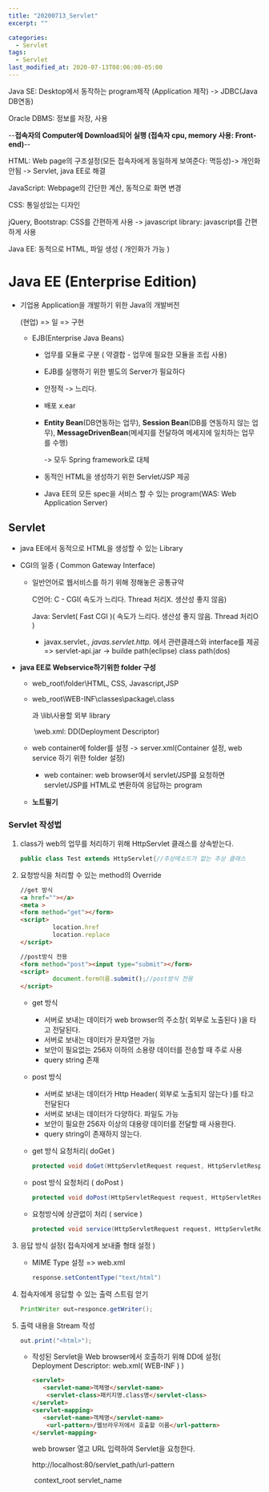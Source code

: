 ```yaml
---  
title: "20200713_Servlet"  
excerpt: ""  

categories:  
  - Servlet  
tags:  
  - Servlet  
last_modified_at: 2020-07-13T08:06:00-05:00  
---  
```

Java SE: Desktop에서 동작하는 program제작 (Application 제작) -> JDBC(Java DB연동)

Oracle DBMS: 정보를 저장, 사용



--<strong>접속자의 Computer에 Download되어 실행 (접속자 cpu, memory 사용: Front-end)</strong>--

HTML: Web page의 구조설정(모든 접속자에게 동일하게 보여준다: 멱등성)-> 개인화 안됨 -> Servlet, java EE로 해결

JavaScript: Webpage의 간단한 계산, 동적으로 화면 변경

CSS: 통일성있는 디자인

jQuery, Bootstrap: CSS를 간편하게 사용 -> javascript library: javascript를 간편하게 사용

Java EE: 동적으로 HTML, 파일 생성 ( 개인화가 가능 )



# Java EE (Enterprise Edition)

- 기업용 Application을 개발하기 위한 Java의 개발버전

  (현업) => 일 => 구현

  - EJB(Enterprise Java Beans)

    - 업무를 모듈로 구분 ( 약결합 - 업무에 필요한 모듈을 조립 사용)

    - EJB를 실행하기 위한 별도의 Server가 필요하다

    - 안정적 -> 느리다.

    - 배포 x.ear

    - <strong>Entity Bean</strong>(DB연동하는 업무), <strong>Session Bean</strong>(DB를 연동하지 않는 업무), <strong>MessageDrivenBean</strong>(메세지를 전달하여 메세지에 일치하는 업무를 수행)

      -> 모두 Spring framework로 대체

    - 동적인 HTML을 생성하기 위한 Servlet/JSP 제공
    - Java EE의 모든 spec을 서비스 할 수 있는 program(WAS: Web Application Server)

## Servlet

- java EE에서 동적으로 HTML을 생성할 수 있는 Library

- CGI의 일종 ( Common Gateway Interface)

  - 일반언어로 웹서비스를 하기 위해 정해놓은 공통규약

    C언어: C - CGI( 속도가 느리다. Thread 처리X. 생산성 좋지 않음)

    Java: Servlet( Fast CGI )( 속도가 느리다. 생산성 좋지 않음. Thread 처리O )

    - javax.servlet.*, javas.servlet.http.* 에서 관련클래스와 interface를 제공 => servlet-api.jar -> builde path(eclipse) class path(dos)

- <strong>java EE로 Webservice하기위한 folder 구성</strong>

  - web_root\folder\HTML, CSS, Javascript,JSP

  - web_root\WEB-INF\classes\package\\.class

    과 						   \lib\사용할 외부 library

    ​								\web.xml: DD(Deployment Descriptor)

  - web container에 folder를 설정 -> server.xml(Container 설정, web service 하기 위한 folder 설정)

    - web container: web browser에서 servlet/JSP를 요청하면 servlet/JSP를 HTML로 변환하여 응답하는 program

  - <strong>노트필기</strong>

### Servlet  작성법

1. class가 web의 업무를 처리하기 위해 HttpServlet 클래스를 상속받는다.

   ```java
   public class Test extends HttpServlet{//추상메소드가 없는 추상 클래스
   ```

2. 요청방식을 처리할 수 있는 method의 Override

   ```html
   //get 방식
   <a href=""></a>
   <meta >
   <form method="get"></form>
   <script>
   			location.href
       		location.replace
   </script>
   
   //post방식 전용
   <form method="post"><input type="submit"></form>
   <script>
   			document.form이름.submit();//post방식 전용
   </script>
   
   ```

   

   - get 방식

     - 서버로 보내는 데이터가 web browser의 주소창( 외부로 노출된다 )을 타고 전달된다.
     - 서버로 보내는 데이터가 문자열만 가능
     - 보안이 필요없는 256자 이하의 소용량 데이터를 전송할 때 주로 사용
     - query string 존재

   - post 방식

     - 서버로 보내는 데이터가 Http Header( 외부로 노출되지 않는다 )를 타고 전달된다
     - 서버로 보내는 데이터가 다양하다. 파일도 가능
     - 보안이 필요한 256자 이상의 대용량 데이터를 전달할 때 사용한다.
     - query string이 존재하지 않는다.

   - get 방식 요청처리( doGet )

     ```java
     protected void doGet(HttpServletRequest request, HttpServletResponse responce) throws IOException, ServletException{}
     ```

   - post 방식 요청처리 (  doPost )

     ```java
     protected void doPost(HttpServletRequest request, HttpServletResponse responce)  throws IOException, ServletException{}
     ```

   - 요청방식에 상관없이 처리 ( service )

     ```java
     protected void service(HttpServletRequest request, HttpServletResponse responce)  throws IOException, ServletException{}
     ```

     

3. 응답 방식 설정( 접속자에게 보내줄 형태 설정 )

   - MIME Type 설정 => web.xml

     ```java
     response.setContentType("text/html")
     ```

4. 접속자에게 응답할 수 있는 출력 스트림 얻기

   ```java
   PrintWriter out=responce.getWriter();
   ```

5. 출력 내용을 Stream 작성

   ```java
   out.print("<html>");
   ```

   - 작성된 Servlet을 Web browser에서 호출하기 위해 DD에 설정( Deployment Descriptor: web.xml( WEB-INF ) )

     ```HTML
     <servlet>
     	<servlet-name>객체명</servlet-name>
         <servlet-class>패키지명.class명</servlet-class>
     </servlet>
     <servlet-mapping>
     	<servlet-name>객체명</servlet-name>
         <url-pattern>/웹브라우저에서 호출할 이름</url-pattern>
     </servlet-mapping>
     ```

     web browser 열고 URL 입력하여 Servlet을 요청한다.

     http://localhost:80/servlet_path/url-pattern

     ​                             context_root servlet_name

